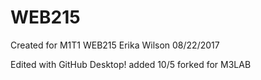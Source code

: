 # WEB215
Created for M1T1
WEB215
Erika Wilson
08/22/2017


Edited with GitHub Desktop!
added 10/5 
forked for M3LAB 